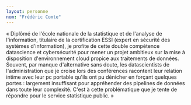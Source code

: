 ```yaml
---
layout: personne
nom: "Frédéric Comte"
---
```

« Diplômé de l'école nationale de la statistique et de l'analyse de l'information, titulaire de la certification ESSI (expert en sécurité des systèmes d'information), je profite de cette double compétence datascience et cybersécurité pour mener un projet ambitieux sur la mise à disposition d'environnement cloud propice aux traitements de données. Souvent, par manque d'alternative sans doute, les datascientists de l'administration que je croise lors des conférences racontent leur relation intime avec leur pc portable qu'ils ont pu dénicher en forçant quelques portes : largement insuffisant pour appréhender des pipelines de données dans toute leur complexité. C'est à cette problématique  que je tente de répondre pour le service statistique public. »
